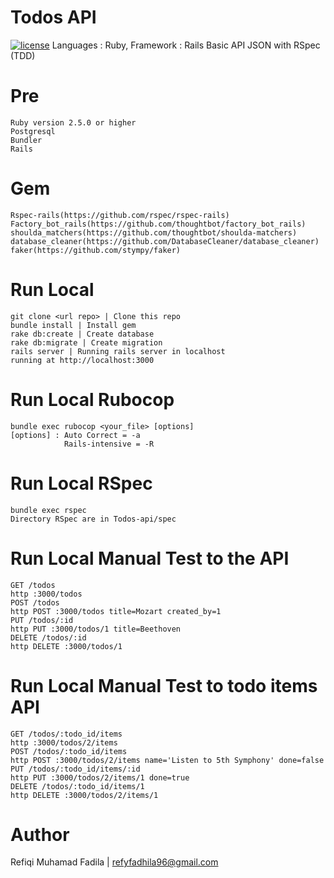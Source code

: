 # Todos API
 [![license](https://img.shields.io/github/license/mashape/apistatus.svg)]() 
Languages : Ruby, Framework : Rails
Basic API JSON with RSpec (TDD) 

# Pre
    Ruby version 2.5.0 or higher
    Postgresql
    Bundler
    Rails

# Gem
    Rspec-rails(https://github.com/rspec/rspec-rails)
    Factory_bot_rails(https://github.com/thoughtbot/factory_bot_rails)
    shoulda_matchers(https://github.com/thoughtbot/shoulda-matchers)
    database_cleaner(https://github.com/DatabaseCleaner/database_cleaner)
    faker(https://github.com/stympy/faker)

# Run Local
  
    git clone <url repo> | Clone this repo
    bundle install | Install gem
    rake db:create | Create database
    rake db:migrate | Create migration
    rails server | Running rails server in localhost
    running at http://localhost:3000

# Run Local Rubocop
  
  
    bundle exec rubocop <your_file> [options]
    [options] : Auto Correct = -a
                Rails-intensive = -R
    
# Run Local RSpec
    bundle exec rspec
    Directory RSpec are in Todos-api/spec

# Run Local Manual Test to the API
    GET /todos
    http :3000/todos
    POST /todos
    http POST :3000/todos title=Mozart created_by=1
    PUT /todos/:id
    http PUT :3000/todos/1 title=Beethoven
    DELETE /todos/:id
    http DELETE :3000/todos/1

# Run Local Manual Test to todo items API
    GET /todos/:todo_id/items
    http :3000/todos/2/items
    POST /todos/:todo_id/items
    http POST :3000/todos/2/items name='Listen to 5th Symphony' done=false
    PUT /todos/:todo_id/items/:id
    http PUT :3000/todos/2/items/1 done=true
    DELETE /todos/:todo_id/items/1
    http DELETE :3000/todos/2/items/1

# Author
Refiqi Muhamad Fadila | refyfadhila96@gmail.com